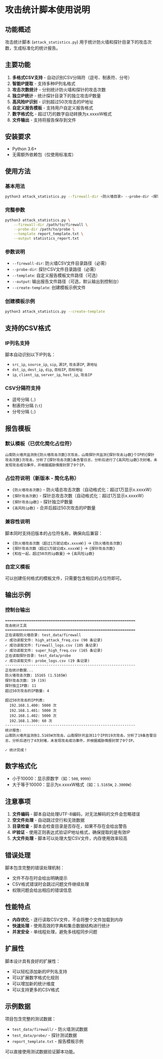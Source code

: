 # 攻击统计脚本使用说明

## 功能概述

攻击统计脚本 (`attack_statistics.py`) 用于统计防火墙和探针目录下的攻击次数，生成标准化的统计报告。

## 主要功能

1. **多格式CSV支持** - 自动识别CSV分隔符（逗号、制表符、分号）
2. **智能IP提取** - 支持多种IP列名格式
3. **攻击次数统计** - 分别统计防火墙和探针的攻击次数
4. **独立IP统计** - 统计探针目录下的独立攻击IP数量
5. **高风险IP识别** - 识别超过50次攻击的IP地址
6. **自定义报告模板** - 支持用户自定义报告格式
7. **数字格式化** - 超过1万的数字自动转换为x.xxxxW格式
8. **文件输出** - 支持将报告保存到文件

## 安装要求

- Python 3.6+
- 无需额外依赖包（仅使用标准库）

## 使用方法

### 基本用法

```bash
python3 attack_statistics.py --firewall-dir <防火墙目录> --probe-dir <探针目录>
```

### 完整参数

```bash
python3 attack_statistics.py \
    --firewall-dir /path/to/firewall \
    --probe-dir /path/to/probe \
    --template report_template.txt \
    --output statistics_report.txt
```

### 参数说明

- `--firewall-dir`: 防火墙CSV文件目录路径（必需）
- `--probe-dir`: 探针CSV文件目录路径（必需）
- `--template`: 自定义报告模板文件路径（可选）
- `--output`: 输出报告文件路径（可选，默认输出到控制台）
- `--create-template`: 创建模板示例文件

### 创建模板示例

```bash
python3 attack_statistics.py --create-template
```

## 支持的CSV格式

### IP列名支持

脚本自动识别以下IP列名：
- `src_ip`, `source_ip`, `sip`, `源IP`, `攻击源IP`, `源地址`
- `dst_ip`, `dest_ip`, `dip`, `目标IP`, `目标地址`
- `ip`, `client_ip`, `server_ip`, `host_ip`, `攻击IP`

### CSV分隔符支持

- 逗号分隔 (`,`)
- 制表符分隔 (`\t`)
- 分号分隔 (`;`)

## 报告模板

### 默认模板（已优化简化占位符）

```
山南防火墙共监测到{防火墙攻击次数}次攻击，山南探针共监测{探针攻击ip数}个IP的{探针攻击次数}次攻击，分析了{探针攻击次数}条告警日志，分析后进行了{高风险ip数}次封堵，未发现攻击成功事件，并根据威胁情报封禁了0个IP。
```

### 占位符说明（新版本 - 简化名称）

- `{防火墙攻击次数}` - 防火墙总攻击次数（自动格式化：超过1万显示x.xxxxW）
- `{探针攻击次数}` - 探针总攻击次数（自动格式化：超过1万显示x.xxxxW）
- `{探针攻击ip数}` - 探针独立IP数量
- `{高风险ip数}` - 合并后超过50次攻击的IP数量

### 兼容性说明

脚本同时支持旧版本的占位符名称，确保向后兼容：
- `{防火墙攻击次数（超过1万就记成x.xxxxW）}` → `{防火墙攻击次数}`
- `{探针攻击次数（超过1万就记成x.xxxxW）}` → `{探针攻击次数}`
- `{和在一起，超过50次的ip数量}` → `{高风险ip数}`

### 自定义模板

可以创建任何格式的模板文件，只需要包含相应的占位符即可。

## 输出示例

### 控制台输出

```
============================================================
攻击统计工具
============================================================
正在读取防火墙目录: test_data/firewall
✓ 成功读取文件: high_attack_freq.csv (90 条记录)
✓ 成功读取文件: firewall_logs.csv (105 条记录)
✓ 成功读取文件: super_high_freq.csv (165 条记录)
正在读取探针目录: test_data/probe
✓ 成功读取文件: probe_logs.csv (19 条记录)
------------------------------------------------------------
正在统计数据...
防火墙攻击次数: 15165 (1.5165W)
探针攻击次数: 19 (19)
探针独立IP数: 11
超过50次攻击的IP数量: 4

超过50次攻击的IP列表:
  192.168.1.400: 5000 次
  192.168.1.401: 5000 次
  192.168.1.402: 5000 次
  192.168.1.300: 60 次
------------------------------------------------------------
统计报告:
山南防火墙共监测到1.5165W次攻击，山南探针共监测11个IP的19次攻击，分析了19条告警日志，分析后进行了4次封堵，未发现攻击成功事件，并根据威胁情报封禁了0个IP。

✓ 统计完成！
```

## 数字格式化

- 小于10000：显示原数字（如：`500`, `9999`）
- 大于等于10000：显示为x.xxxxW格式（如：`1.5165W`, `2.3000W`）

## 注意事项

1. **文件编码** - 脚本自动处理UTF-8编码，对无法解码的文件会忽略错误
2. **空文件处理** - 自动跳过空行和无效数据
3. **目录检查** - 脚本会检查目录是否存在，如果不存在会给出警告
4. **IP验证** - 使用正则表达式验证IP地址格式，确保提取的是有效IP
5. **大文件处理** - 脚本可以处理大型CSV文件，内存使用效率较高

## 错误处理

脚本包含完整的错误处理机制：
- 文件不存在时会给出明确提示
- CSV格式错误时会跳过问题文件继续处理
- 权限问题会给出相应的错误信息

## 性能特点

- **内存优化** - 逐行读取CSV文件，不会将整个文件加载到内存
- **快速处理** - 使用高效的字典和集合数据结构进行统计
- **并发安全** - 单线程处理，避免多线程同步问题

## 扩展性

脚本设计具有良好的扩展性：
- 可以轻松添加新的IP列名支持
- 可以扩展数字格式化规则
- 可以增加新的统计维度
- 可以支持更多的CSV格式

## 示例数据

项目包含完整的测试数据：
- `test_data/firewall/` - 防火墙测试数据
- `test_data/probe/` - 探针测试数据
- `report_template.txt` - 报告模板示例

可以直接使用测试数据验证脚本功能。